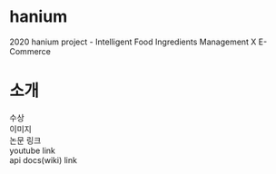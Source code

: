 # hanium
2020 hanium project - Intelligent Food Ingredients Management X E-Commerce  
  
# 소개  
수상  
이미지  
논문 링크  
youtube link  
api docs(wiki) link  
